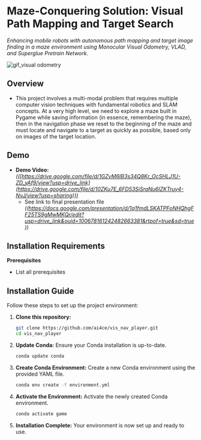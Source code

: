 # **Maze-Conquering Solution: Visual Path Mapping and Target Search** 

*Enhancing mobile robots with autonomous path mapping and target image finding in a maze environment using Monocular Visual Odometry, VLAD, and Superglue Pretrain Network.*

![gif_visual odometry](https://github.com/IJAMUL1/visual_odometry_maze_solution/assets/60096099/436bca6c-7355-481d-854d-89233c8979fc)


## **Overview** 

* This project involves a multi-modal problem that requires multiple computer vision techniques with fundamental robotics and SLAM concepts. At a very high level, we need to explore a maze built in Pygame while saving information (in essence, remembering the maze), then in the navigation phase we reset to the beginning of the maze and must locate and navigate to a target as quickly as possible, based only on images of the target location.

## **Demo**

* **Demo Video:** *(([https://drive.google.com/file/d/1GZvM6IB3s34Q8Kr_OcSHLJ1U-ZD_yAf9/view?usp=drive_link](https://drive.google.com/file/d/10ZKu7E_6FD53SiSraNu6lZKTruy4-NvJ/view?usp=sharing)))*
   * See link to final presentation file *((https://docs.google.com/presentation/d/1q1fmdLSKATPFoNHQhgFF25TS9gMwMKQr/edit?usp=drive_link&ouid=100678161242482663381&rtpof=true&sd=true))*

## **Installation Requirements**

**Prerequisites**

* List all prerequisites


## Installation Guide

Follow these steps to set up the project environment:

1. **Clone this repository:**
    ```bash
    git clone https://github.com/ai4ce/vis_nav_player.git
    cd vis_nav_player
    ```

2. **Update Conda:**
    Ensure your Conda installation is up-to-date.
    ```bash
    conda update conda
    ```

3. **Create Conda Environment:**
    Create a new Conda environment using the provided YAML file.
    ```bash
    conda env create -f environment.yml
    ```

4. **Activate the Environment:**
    Activate the newly created Conda environment.
    ```bash
    conda activate game
    ```

5. **Installation Complete:**
    Your environment is now set up and ready to use.


